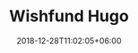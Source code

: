 ---
title: "Wishfund Hugo"
date: 2018-12-28T11:02:05+06:00 
# type dont remove or customize
type : "docs"
---